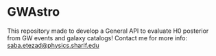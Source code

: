 # GWAstro

This repository made to develop a General API to evaluate H0 posterior from GW events and galaxy catalogs!
Contact me for more info: saba.etezad@physics.sharif.edu
